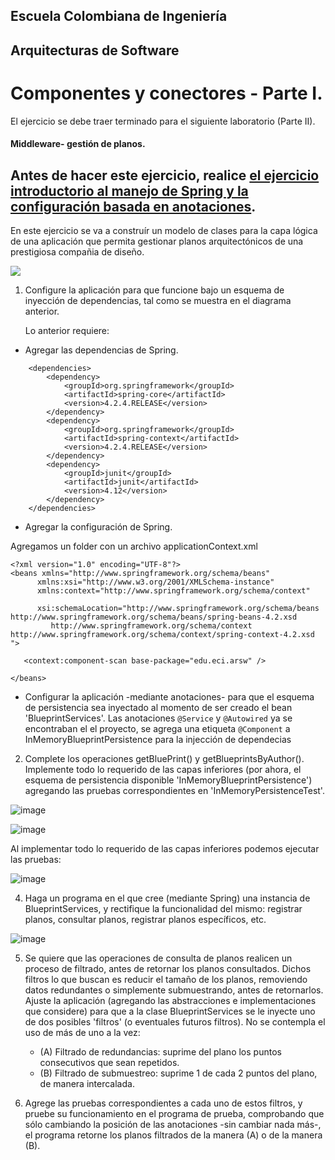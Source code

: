 ## Escuela Colombiana de Ingeniería

## Arquitecturas de Software

# Componentes y conectores - Parte I.

El ejercicio se debe traer terminado para el siguiente laboratorio (Parte II).

#### Middleware- gestión de planos.


## Antes de hacer este ejercicio, realice [el ejercicio introductorio al manejo de Spring y la configuración basada en anotaciones](https://github.com/ARSW-ECI/Spring_LightweightCont_Annotation-DI_Example).

En este ejercicio se va a construír un modelo de clases para la capa lógica de una aplicación que permita gestionar planos arquitectónicos de una prestigiosa compañia de diseño. 

![](img/ClassDiagram1.png)

1. Configure la aplicación para que funcione bajo un esquema de inyección de dependencias, tal como se muestra en el diagrama anterior.


	Lo anterior requiere:

* Agregar las dependencias de Spring.

```
    <dependencies>
        <dependency>
            <groupId>org.springframework</groupId>
            <artifactId>spring-core</artifactId>
            <version>4.2.4.RELEASE</version>
        </dependency>
        <dependency>
            <groupId>org.springframework</groupId>
            <artifactId>spring-context</artifactId>
            <version>4.2.4.RELEASE</version>
        </dependency>
        <dependency>
            <groupId>junit</groupId>
            <artifactId>junit</artifactId>
            <version>4.12</version>
        </dependency>
    </dependencies>

```


* Agregar la configuración de Spring. 
 
 Agregamos un folder con un archivo applicationContext.xml
 ```
<?xml version="1.0" encoding="UTF-8"?>
<beans xmlns="http://www.springframework.org/schema/beans"
       xmlns:xsi="http://www.w3.org/2001/XMLSchema-instance"
       xmlns:context="http://www.springframework.org/schema/context"

       xsi:schemaLocation="http://www.springframework.org/schema/beans http://www.springframework.org/schema/beans/spring-beans-4.2.xsd
          http://www.springframework.org/schema/context http://www.springframework.org/schema/context/spring-context-4.2.xsd
">

    <context:component-scan base-package="edu.eci.arsw" />
    
</beans>

 ```
 
* Configurar la aplicación -mediante anotaciones- para que el esquema de persistencia sea inyectado al momento de ser creado el bean 'BlueprintServices'.
Las anotaciones `@Service` y `@Autowired` ya se encontraban el el proyecto, se agrega una etiqueta `@Component` a InMemoryBlueprintPersistence para la injección de dependecias


2. Complete los operaciones getBluePrint() y getBlueprintsByAuthor(). Implemente todo lo requerido de las capas inferiores (por ahora, el esquema de persistencia disponible 'InMemoryBlueprintPersistence') agregando las pruebas correspondientes en 'InMemoryPersistenceTest'.

![image](https://github.com/AndresOnate/ARSW-LAB4/assets/63562181/09122ea2-f833-4e90-bdce-9a8048e0fdff)

![image](https://github.com/AndresOnate/ARSW-LAB4/assets/63562181/8fdc0360-7cbd-43a1-a5c0-ad730fc09aad)

Al implementar todo lo requerido de las capas inferiores podemos ejecutar las pruebas:

![image](https://github.com/AndresOnate/ARSW-LAB4/assets/63562181/cc8e9768-1f20-4a14-8566-184e38ca4b55)


4. Haga un programa en el que cree (mediante Spring) una instancia de BlueprintServices, y rectifique la funcionalidad del mismo: registrar planos, consultar planos, registrar planos específicos, etc.

![image](https://github.com/AndresOnate/ARSW-LAB4/assets/63562181/fdd22e76-ceac-405e-8afc-971f2a84f793)

5. Se quiere que las operaciones de consulta de planos realicen un proceso de filtrado, antes de retornar los planos consultados. Dichos filtros lo que buscan es reducir el tamaño de los planos, removiendo datos redundantes o simplemente submuestrando, antes de retornarlos. Ajuste la aplicación (agregando las abstracciones e implementaciones que considere) para que a la clase BlueprintServices se le inyecte uno de dos posibles 'filtros' (o eventuales futuros filtros). No se contempla el uso de más de uno a la vez:
	* (A) Filtrado de redundancias: suprime del plano los puntos consecutivos que sean repetidos.
	* (B) Filtrado de submuestreo: suprime 1 de cada 2 puntos del plano, de manera intercalada.

6. Agrege las pruebas correspondientes a cada uno de estos filtros, y pruebe su funcionamiento en el programa de prueba, comprobando que sólo cambiando la posición de las anotaciones -sin cambiar nada más-, el programa retorne los planos filtrados de la manera (A) o de la manera (B). 
